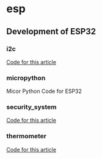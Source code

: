 # esp
## Development of ESP32
### i2c
[Code for this article](https://qiita.com/mitazet/items/abeff4e2671bda763c2f)
### micropython
Micor Python Code for ESP32  
### security_system
[Code for this article](https://qiita.com/mitazet/items/abeff4e2671bda763c2f)
### thermometer
[Code for this article](https://qiita.com/mitazet/items/ea17c1df676cdac78d69)
